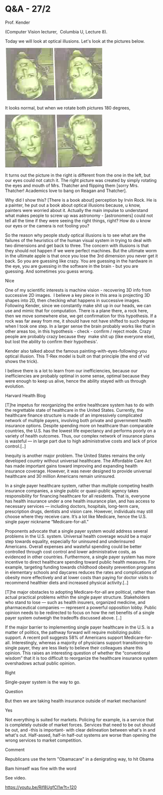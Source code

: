 # Q&A - 27/2

Prof. Kender

(Computer Vision lecturer,  Columbia U, Lecture 8).

Today we will look at optical illusions. Let's look at the pictures below.

![](01-56.png)

It looks normal, but when we rotate both pictures 180 degrees,

![](02-07.png)

It turns out the picture in the right is different from the one in the left, but our eyes could not catch it. The right picture was created by simply rotating the eyes and mouth of Mrs. Thatcher and flipping them [sorry Mrs. Thatcher! Academics love to bang on Reagan and Thatcher]. 

Why did I show this? [There is a book about] perception by Irvin Rock. He is a painter, he put out a book about optical illusions because, u know, painters were worried about it. Actually the main impulse to understand what makes people to screw up was astronomy - [astronomers] could not tell all the time if they were seeing the right things, right? How do u know our eyes or the camera is not fooling you?

So the reason why people study optical illusions is to see what are the failures of the heuristics of the human visual system in trying to deal with two dimensions and get back to three. The concern with illusions is that they should not happen if we were perfect machines. But the ultimate worm in the ultimate apple is that once you lose the 3rd dimension you never get it back. So you are guessing like crazy. You are guessing in the hardware in the eye, you are guessing in the software in the brain - but you are guessing. And sometimes you guess wrong. 

Nice

One of my scientific interests is machine vision - recovering 3D info from successive 2D images.  I believe a key piece in this area is projecting 3D shapes into 2D, then checking what happens in successive images. Following Kender, since we constantly make shit up in our heads, we can use and mimic that for computation. There is a plane there, a rock here, then we move somewhere else, we get confirmation for this hypothesis. If a rock was far away from me, it should have not have shifted to such degree when I took one step. In a larger sense the brain probably works like that in other areas too, in this hypothesis - check - confirm / reject mode. Crazy people are probably crazy because they  make shit up (like everyone else), but lost the ability to confirm their hypothesis'. 

Kender also talked about the famous painting-with-eyes-following-you optical illusion. This T-Rex model is built on that principle (the end of vid shows the trick). 

I believe there is a lot to learn from our inefficiencies, because our inefficiencies are probably optimal in some sense, optimal because they were enough to keep us alive, hence the ability stayed with us through evolution. 

Harvard Health Blog

[T]he impetus for reorganizing the entire healthcare system has to do with the regrettable state of healthcare in the United States. Currently, the healthcare finance structure is made of an impressively complicated network of multiple payers, involving both private and government health insurance options. Despite spending more on healthcare than comparable countries, the U.S. has the lowest life expectancy and performs poorly on a variety of health outcomes. Thus, our complex network of insurance plans is wasteful — in large part due to high administrative costs and lack of price control.[..]

Inequity is another major problem. The United States remains the only developed country without universal healthcare. The Affordable Care Act has made important gains toward improving and expanding health insurance coverage. However, it was never designed to provide universal healthcare and 30 million Americans remain uninsured.

In a single payer healthcare system, rather than multiple competing health insurance companies, a single public or quasi-public agency takes responsibility for financing healthcare for all residents. That is, everyone has health insurance under a one health insurance plan, and has access to necessary services — including doctors, hospitals, long-term care, prescription drugs, dentists and vision care. However, individuals may still choose where they receive care. It’s a lot like Medicare, hence the U.S. single payer nickname “Medicare-for-all.”

Proponents advocate that a single payer system would address several problems in the U.S. system. Universal health coverage would be a major step towards equality, especially for uninsured and underinsured Americans. Overall expenses and wasteful spending could be better controlled through cost control and lower administrative costs, as evidenced in other countries. Furthermore, a single payer system has more incentive to direct healthcare spending toward public health measures. For example, targeting funding towards childhood obesity prevention programs in elementary schools and daycares reduces the rates and complications of obesity more effectively and at lower costs than paying for doctor visits to recommend healthier diets and increased physical activity.[..]

[T]he major obstacles to adopting Medicare-for-all are political, rather than actual practical problems within the single payer structure. Stakeholders who stand to lose — such as health insurers, organized medicine, and pharmaceutical companies — represent a powerful opposition lobby. Public opinion needs to be redirected to focus on how the net benefits of a single payer system outweigh the tradeoffs discussed above. [..]

If the major barrier to implementing single payer healthcare in the U.S. is a matter of politics, the pathway forward will require mobilizing public support. A recent poll suggests 58% of Americans support Medicare-for-all. Interestingly, whereas a majority of physicians support transitioning to single payer, they are less likely to believe their colleagues share this opinion. This raises an interesting question of whether the “conventional wisdom” that it is too difficult to reorganize the healthcare insurance system overshadows actual public opinion.

Right

Single-payer system is the way to go.

Question

But then we are taking health insurance outside of market mechanism!

Yes

Not everything is suited for markets. Policing for example, is a service that is completely outside of market forces. Services that need to be out should be out, and -this is important- with clear delineation between what's in and what's out. Half-assed, half-in half-out systems are worse than opening the wrong services to market competition.

Comment

Republicans use the term "Obamacare" in a denigrating way, to hit Obama

Bam himself was fine with the word

See video.

https://youtu.be/Rif8UgfCl1w?t=120